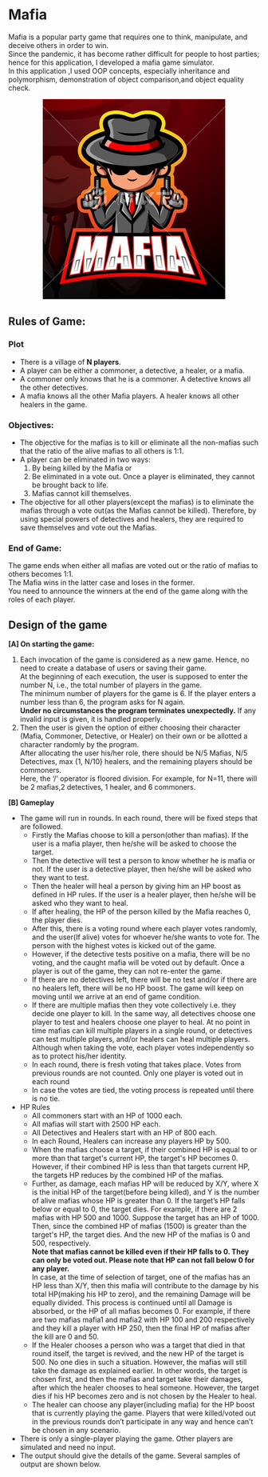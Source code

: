 # Mafia
Mafia is a popular party game that requires one to think, manipulate, and deceive others in
order to win.\
Since the pandemic, it has become rather difficult for people to host parties; hence
for this application, I developed a mafia game simulator.\
In  this application ,I used OOP concepts, especially inheritance and polymorphism, demonstration of object
comparison,and object equality check.


<p align="center">
  <img src="https://github.com/ashcode028/Mafia/blob/89ce38530f345ac8ee612669ba1d1893f54c2bbb/logo.jpg"/>
</p>

## Rules of Game:
### Plot
  - There is a village of __N players__. 
  - A player can be either a commoner, a detective, a healer,
or a mafia. 
  - A commoner only knows that he is a commoner. A detective knows all the other
detectives. 
  - A mafia knows all the other Mafia players. A healer knows all other healers in the
game.
### Objectives: 
- The objective for the mafias is to kill or eliminate all the non-mafias such that the
ratio of the alive mafias to all others is 1:1. 
- A player can be eliminated in two ways:
  1) By being killed by the Mafia or 
  2) Be eliminated in a vote out. Once a player is eliminated, they cannot be brought back to life. 
  3) Mafias cannot kill themselves.
- The objective for all other players(except the mafias) is to eliminate the mafias through a vote
out(as the Mafias cannot be killed). Therefore, by using special powers of detectives and
healers, they are required to save themselves and vote out the Mafias.
### End of Game:
The game ends when either all mafias are voted out or the ratio of mafias to others becomes
1:1.\
The Mafia wins in the latter case and loses in the former.\
You need to announce the winners at the end of the game along with the roles of each player.
## Design of the game
__[A] On starting the game:__
  1) Each invocation of the game is considered as a new game. Hence, no need to create a
database of users or saving their game.\
At the beginning of each execution, the user is supposed to enter the number N, i.e., the total number of players in the game.\
The minimum number of players for the game is 6. If the player enters a number less than 6,
the program asks for N again.\
__Under no circumstances the program terminates unexpectedly.__
If any invalid input is given, it is handled properly.
  2) Then the user is given the option of either choosing their character (Mafia, Commoner,
Detective, or Healer) on their own or be allotted a character randomly by the program.\
After allocating the user his/her role, there should be N/5 Mafias, N/5 Detectives, max {1,
N/10} healers, and the remaining players should be commoners.\
Here, the ‘/’ operator is floored division. For example, for N=11, there will be 2 mafias,2 detectives, 1 healer, and 6 commoners.


__[B] Gameplay__
- The game will run in rounds. In each round, there will be fixed steps that are followed.
  - Firstly the Mafias choose to kill a person(other than mafias). If the user is a mafia
player, then he/she will be asked to choose the target.
  - Then the detective will test a person to know whether he is mafia or not. If the
user is a detective player, then he/she will be asked who they want to test.
  - Then the healer will heal a person by giving him an HP boost as defined in HP
rules. If the user is a healer player, then he/she will be asked who they want to
heal.
  - If after healing, the HP of the person killed by the Mafia reaches 0, the player
dies.
  - After this, there is a voting round where each player votes randomly, and the
user(If alive) votes for whoever he/she wants to vote for. The person with the
highest votes is kicked out of the game.
  - However, if the detective tests positive on a mafia, there will be no voting, and
the caught mafia will be voted out by default. Once a player is out of the game,
they can not re-enter the game.
  - If there are no detectives left, there will be no test and/or if there are no healers
left, there will be no HP boost. The game will keep on moving until we arrive at an
end of game condition.
  - If there are multiple mafias then they vote collectively i.e. they decide one player
to kill. In the same way, all detectives choose one player to test and healers
choose one player to heal. At no point in time mafias can kill multiple players in a
single round, or detectives can test multiple players, and/or healers can heal
multiple players. Although when taking the vote, each player votes independently
so as to protect his/her identity.
  - In each round, there is fresh voting that takes place. Votes from previous rounds
are not counted. Only one player is voted out in each round
  - In case the votes are tied, the voting process is repeated until there is no
tie.
- HP Rules
  - All commoners start with an HP of 1000 each.
  - All mafias will start with 2500 HP each.
  - All Detectives and Healers start with an HP of 800 each.
  - In each Round, Healers can increase any players HP by 500.
  - When the mafias choose a target, if their combined HP is equal to or more than
that target's current HP, the target's HP becomes 0. However, if their combined
HP is less than that targets current HP, the targets HP reduces by the combined
HP of the mafias.
  - Further, as damage, each mafias HP will be reduced by X/Y, where X is the initial
HP of the target(before being killed), and Y is the number of alive mafias whose
HP is greater than 0. If the target’s HP falls below or equal to 0, the target dies.
For example, if there are 2 mafias with HP 500 and 1000. Suppose the target has
an HP of 1000. Then, since the combined HP of mafias (1500) is greater than the
target's HP, the target dies. And the new HP of the mafias is 0 and 500,
respectively.\
__Note that mafias cannot be killed even if their HP falls to 0. They can only
be voted out. Please note that HP can not fall below 0 for any player.__<br/>
In case, at the time of selection of target, one of the mafias has an HP less than
X/Y, then this mafia will contribute to the damage by his total HP(making his HP
to zero), and the remaining Damage will be equally divided. This process is
continued until all Damage is absorbed, or the HP of all mafias becomes 0. For
example, if there are two mafias mafia1 and mafia2 with HP 100 and 200
respectively and they kill a player with HP 250, then the final HP of mafias after
the kill are 0 and 50.<br/>
  - If the Healer chooses a person who was a target that died in that round itself, the
target is revived, and the new HP of the target is 500. No one dies in such a
situation. However, the mafias will still take the damage as explained earlier.
In other words, the target is chosen first, and then the mafias and target take their
damages, after which the healer chooses to heal someone. However, the target
dies if his HP becomes zero and is not chosen by the Healer to heal.
  - The healer can choose any player(including mafia) for the HP boost that is
currently playing the game. Players that were killed/voted out in the previous
rounds don’t participate in any way and hence can’t be chosen in any scenario.
- There is only a single-player playing the game. Other players are simulated and need no
input.
- The output should give the details of the game. Several samples of output are shown
below.
